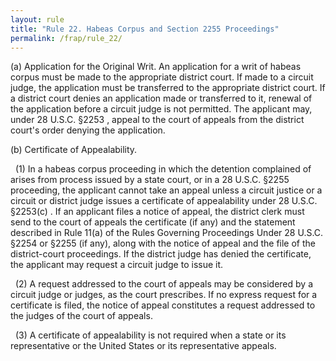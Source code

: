 ```yaml
---
layout: rule
title: "Rule 22. Habeas Corpus and Section 2255 Proceedings"
permalink: /frap/rule_22/
---
```


(a) Application for the Original Writ. An application for a writ of habeas corpus must be made to the appropriate district court. If made to a circuit judge, the application must be transferred to the appropriate district court. If a district court denies an application made or transferred to it, renewal of the application before a circuit judge is not permitted. The applicant may, under 28 U.S.C. §2253 , appeal to the court of appeals from the district court's order denying the application.


(b) Certificate of Appealability.


&nbsp;&nbsp;(1) In a habeas corpus proceeding in which the detention complained of arises from process issued by a state court, or in a 28 U.S.C. §2255 proceeding, the applicant cannot take an appeal unless a circuit justice or a circuit or district judge issues a certificate of appealability under 28 U.S.C. §2253(c) . If an applicant files a notice of appeal, the district clerk must send to the court of appeals the certificate (if any) and the statement described in Rule 11(a) of the Rules Governing Proceedings Under 28 U.S.C. §2254 or §2255 (if any), along with the notice of appeal and the file of the district-court proceedings. If the district judge has denied the certificate, the applicant may request a circuit judge to issue it.


&nbsp;&nbsp;(2) A request addressed to the court of appeals may be considered by a circuit judge or judges, as the court prescribes. If no express request for a certificate is filed, the notice of appeal constitutes a request addressed to the judges of the court of appeals.


&nbsp;&nbsp;(3) A certificate of appealability is not required when a state or its representative or the United States or its representative appeals.

